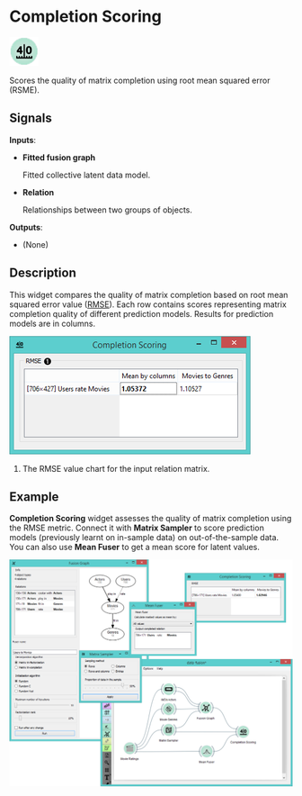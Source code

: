 Completion Scoring
==================

![Completion Scoring widget icon](icons/completion-scoring.png)

Scores the quality of matrix completion using root mean squared error (RSME).

Signals
-------

**Inputs**:

- **Fitted fusion graph**

  Fitted collective latent data model.

- **Relation**

  Relationships between two groups of objects.

**Outputs**:

- (None)

Description
-----------

This widget compares the quality of matrix completion based on root mean squared error value
([RMSE](https://en.wikipedia.org/wiki/Root-mean-square_deviation)). Each row contains scores
representing matrix completion quality of different prediction models. Results for prediction
models are in columns.

![Completion Scoring widget](images/CompletionScoring-stamped.png)

1. The RMSE value chart for the input relation matrix.

Example
-------

**Completion Scoring** widget assesses the quality of matrix completion using the RMSE metric. Connect it
with **Matrix Sampler** to score prediction models (previously learnt on in-sample data) on out-of-the-sample 
data. You can also use **Mean Fuser** to get a mean score for latent values.

<img src="images/CompletionScoring-Example.png" alt="image" width="600">
